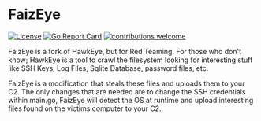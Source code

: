 # FaizEye
[![License](https://img.shields.io/badge/license-MIT-_red.svg)](https://opensource.org/licenses/MIT)
[![Go Report Card](https://goreportcard.com/badge/github.com/Ice3man543/hawkeye)](https://goreportcard.com/report/github.com/Ice3man543/hawkeye) 
[![contributions welcome](https://img.shields.io/badge/contributions-welcome-brightgreen.svg?style=flat)](https://github.com/Ice3man543/hawkeye/issues)

FaizEye is a fork of HawkEye,  but for Red Teaming. For those who don't know; HawkEye is a tool to crawl the filesystem looking for interesting stuff like SSH Keys, Log Files, Sqlite Database, password files, etc.

FaizEye is a modification that steals these files and uploads them to your C2. The only changes that are needed are to change the SSH credentials within main.go, FaizEye will detect the OS at runtime and upload interesting files found on the victims computer to your C2.
